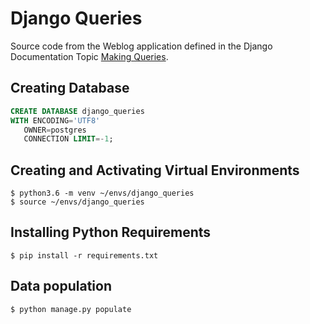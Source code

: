 # Django Queries

Source code from the Weblog application defined in the Django Documentation Topic
[Making Queries](https://docs.djangoproject.com/en/2.0/topics/db/queries/).

## Creating Database

```SQL
CREATE DATABASE django_queries
WITH ENCODING='UTF8'
   OWNER=postgres
   CONNECTION LIMIT=-1;
```

## Creating and Activating Virtual Environments

```Shell
$ python3.6 -m venv ~/envs/django_queries
$ source ~/envs/django_queries
```

## Installing Python Requirements

```Shell
$ pip install -r requirements.txt
```

## Data population

```Shell
$ python manage.py populate
```

